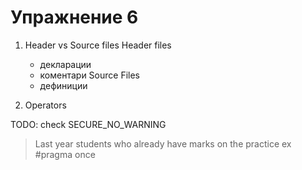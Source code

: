 Упражнение 6
===

1. Header vs Source files
Header files
	 - декларации
	 - коментари
Source Files 
	 - дефиниции

2. Operators


TODO: check SECURE_NO_WARNING
> Last year students who already have marks on the practice ex
> #pragma once